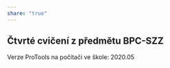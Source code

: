 ```yaml
---
share: "true"
---
```

## Čtvrté cvičení z předmětu BPC-SZZ
Verze ProTools na počítači ve škole: 2020.05